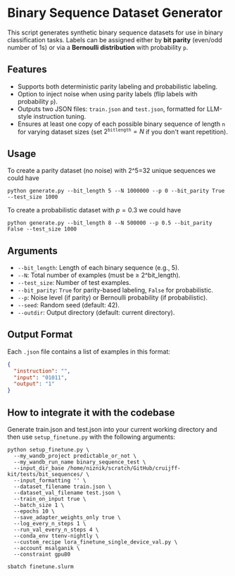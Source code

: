 # Binary Sequence Dataset Generator

This script generates synthetic binary sequence datasets for use in binary classification tasks. Labels can be assigned either by **bit parity** (even/odd number of 1s) or via a **Bernoulli distribution** with probability `p`.

## Features

* Supports both deterministic parity labeling and probabilistic labeling.
* Option to inject noise when using parity labels (flip labels with probability `p`).
* Outputs two JSON files: `train.json` and `test.json`, formatted for LLM-style instruction tuning.
* Ensures at least one copy of each possible binary sequence of length `n` for varying dataset sizes (set $2^\texttt{bitlength} = N$ if you don't want repetition). 

## Usage

To create a parity dataset (no noise) with 2^5=32 unique sequences we could have

```
python generate.py --bit_length 5 --N 1000000 --p 0 --bit_parity True --test_size 1000
```

To create a probabilistic dataset with $p = 0.3$ we could have

```
python generate.py --bit_length 8 --N 500000 --p 0.5 --bit_parity False --test_size 1000
```

## Arguments

* `--bit_length`: Length of each binary sequence (e.g., 5).
* `--N`: Total number of examples (must be ≥ 2^bit\_length).
* `--test_size`: Number of test examples.
* `--bit_parity`: `True` for parity-based labeling, `False` for probabilistic.
* `--p`: Noise level (if parity) or Bernoulli probability (if probabilistic).
* `--seed`: Random seed (default: 42).
* `--outdir`: Output directory (default: current directory).

## Output Format

Each `.json` file contains a list of examples in this format:

```json
{
  "instruction": "",
  "input": "01011",
  "output": "1"
}
```

## How to integrate it with the codebase

Generate train.json and test.json into your current working directory and then use `setup_finetune.py` with the following arguments:

```
python setup_finetune.py \
  --my_wandb_project predictable_or_not \
  --my_wandb_run_name binary_sequence_test \
  --input_dir_base /home/niznik/scratch/GitHub/cruijff-kit/tests/bit_sequences/ \
  --input_formatting '' \
  --dataset_filename train.json \
  --dataset_val_filename test.json \
  --train_on_input true \
  --batch_size 1 \
  --epochs 10 \
  --save_adapter_weights_only true \
  --log_every_n_steps 1 \
  --run_val_every_n_steps 4 \
  --conda_env ttenv-nightly \
  --custom_recipe lora_finetune_single_device_val.py \
  --account msalganik \
  --constraint gpu80

sbatch finetune.slurm
```
